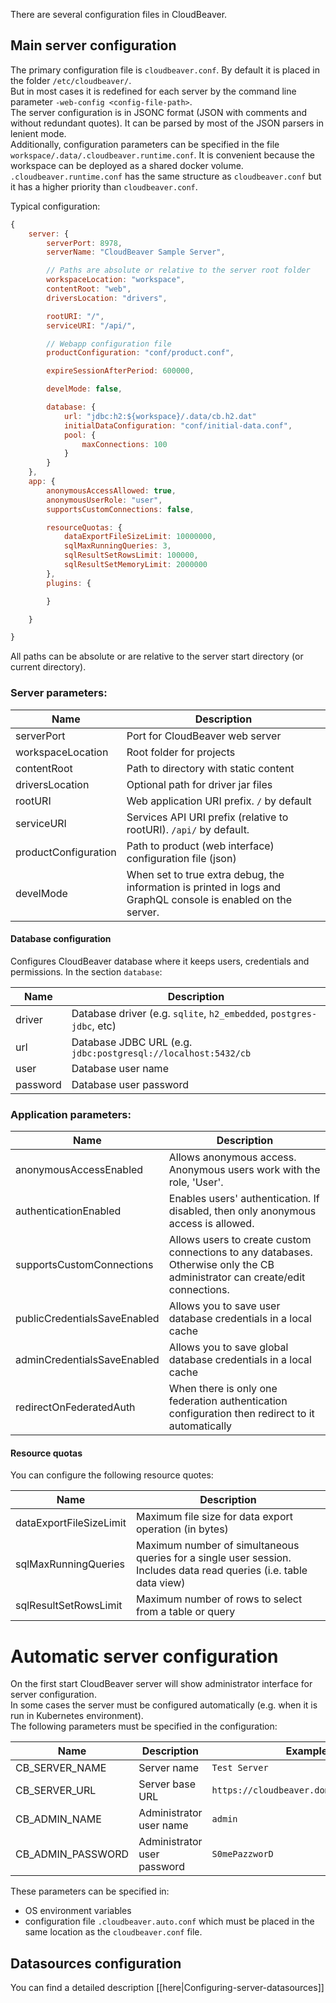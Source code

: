 There are several configuration files in CloudBeaver.

## Main server configuration 

The primary configuration file is `cloudbeaver.conf`. By default it is placed in the folder `/etc/cloudbeaver/`.  
But in most cases it is redefined for each server by the command line parameter `-web-config <config-file-path>`.  
The server configuration is in JSONC format (JSON with comments and without redundant quotes). It can be parsed by most of the JSON parsers in lenient mode.  
Additionally, configuration parameters can be specified in the file `workspace/.data/.cloudbeaver.runtime.conf`. It is convenient because the workspace can be deployed as a shared docker volume. `.cloudbeaver.runtime.conf` has the same structure as `cloudbeaver.conf` but it has a higher priority than `cloudbeaver.conf`.   


Typical configuration:
```js
{
    server: {
        serverPort: 8978,
        serverName: "CloudBeaver Sample Server",

        // Paths are absolute or relative to the server root folder
        workspaceLocation: "workspace",
        contentRoot: "web",
        driversLocation: "drivers",

        rootURI: "/",
        serviceURI: "/api/",

        // Webapp configuration file
        productConfiguration: "conf/product.conf",

        expireSessionAfterPeriod: 600000,

        develMode: false,

        database: {
            url: "jdbc:h2:${workspace}/.data/cb.h2.dat"
            initialDataConfiguration: "conf/initial-data.conf",
            pool: {
                maxConnections: 100
            }
        }
    },
    app: {
        anonymousAccessAllowed: true,
        anonymousUserRole: "user",
        supportsCustomConnections: false,

        resourceQuotas: {
            dataExportFileSizeLimit: 10000000,
            sqlMaxRunningQueries: 3,
            sqlResultSetRowsLimit: 100000,
            sqlResultSetMemoryLimit: 2000000
        },
        plugins: {

        }

    }

}
```

All paths can be absolute or are relative to the server start directory (or current directory).

### Server parameters:

Name|Description
---|---
serverPort | Port for CloudBeaver web server
workspaceLocation | Root folder for projects
contentRoot | Path to directory with static content
driversLocation | Optional path for driver jar files
rootURI | Web application URI prefix. `/` by default
serviceURI | Services API URI prefix (relative to rootURI). `/api/` by default.
productConfiguration | Path to product (web interface) configuration file (json)
develMode | When set to true extra debug, the information is printed in logs and GraphQL console is enabled on the server.

#### Database configuration

Configures CloudBeaver database where it keeps users, credentials and permissions.
In the section `database`:

Name|Description
---|---
driver | Database driver (e.g. `sqlite`, `h2_embedded`, `postgres-jdbc`, etc)
url | Database JDBC URL (e.g. `jdbc:postgresql://localhost:5432/cb`
user | Database user name
password | Database user password


### Application parameters:

Name|Description
---|---
anonymousAccessEnabled | Allows anonymous access. Anonymous users work with the role, 'User'.
authenticationEnabled | Enables users' authentication. If disabled, then only anonymous access is allowed.
supportsCustomConnections | Allows users to create custom connections to any databases. Otherwise only the CB administrator can create/edit connections.
publicCredentialsSaveEnabled | Allows you to save user database credentials in a local cache
adminCredentialsSaveEnabled | Allows you to save global database credentials in a local cache
redirectOnFederatedAuth | When there is only one federation authentication configuration then redirect to it automatically

#### Resource quotas

You can configure the following resource quotes:

Name|Description
---|---
dataExportFileSizeLimit | Maximum file size for data export operation (in bytes)
sqlMaxRunningQueries | Maximum number of simultaneous queries for a single user session. Includes data read queries (i.e. table data view)
sqlResultSetRowsLimit | Maximum number of rows to select from a table or query

# Automatic server configuration

On the first start CloudBeaver server will show administrator interface for server configuration.  
In some cases the server must be configured automatically (e.g. when it is run in Kubernetes environment).  
The following parameters must be specified in the configuration:

Name|Description|Example
---|---|---
CB_SERVER_NAME | Server name | `Test Server`
CB_SERVER_URL | Server base URL | `https://cloudbeaver.domain.com:10000/`
CB_ADMIN_NAME | Administrator user name | `admin`
CB_ADMIN_PASSWORD | Administrator user password | `S0mePazzworD`

These parameters can be specified in:
- OS environment variables 
- configuration file `.cloudbeaver.auto.conf` which must be placed in the same location as the `cloudbeaver.conf` file.  

## Datasources configuration 

You can find a detailed description [[here|Configuring-server-datasources]]